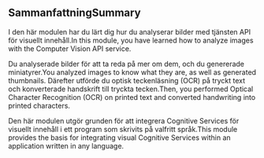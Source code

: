 ## <a name="summary"></a><span data-ttu-id="a66d2-101">Sammanfattning</span><span class="sxs-lookup"><span data-stu-id="a66d2-101">Summary</span></span>

<span data-ttu-id="a66d2-102">I den här modulen har du lärt dig hur du analyserar bilder med tjänsten API för visuellt innehåll.</span><span class="sxs-lookup"><span data-stu-id="a66d2-102">In this module, you have learned how to analyze images with the Computer Vision API service.</span></span>

<span data-ttu-id="a66d2-103">Du analyserade bilder för att ta reda på mer om dem, och du genererade miniatyrer.</span><span class="sxs-lookup"><span data-stu-id="a66d2-103">You analyzed images to know what they are, as well as generated thumbnails.</span></span> <span data-ttu-id="a66d2-104">Därefter utförde du optisk teckenläsning (OCR) på tryckt text och konverterade handskrift till tryckta tecken.</span><span class="sxs-lookup"><span data-stu-id="a66d2-104">Then, you performed Optical Character Recognition (OCR) on printed text and converted handwriting into printed characters.</span></span>

<span data-ttu-id="a66d2-105">Den här modulen utgör grunden för att integrera Cognitive Services för visuellt innehåll i ett program som skrivits på valfritt språk.</span><span class="sxs-lookup"><span data-stu-id="a66d2-105">This module provides the basis for integrating visual Cognitive Services within an application written in any language.</span></span>